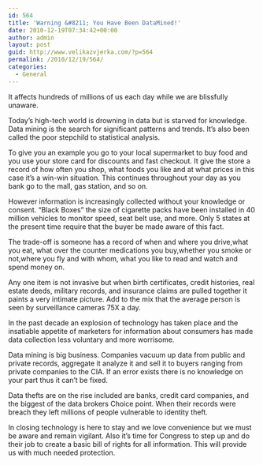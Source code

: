```yaml
---
id: 564
title: 'Warning &#8211; You Have Been DataMined!'
date: 2010-12-19T07:34:42+00:00
author: admin
layout: post
guid: http://www.velikazvjerka.com/?p=564
permalink: /2010/12/19/564/
categories:
  - General
---
```

It affects hundreds of millions of us each day while we are blissfully unaware.

Today&#8217;s high-tech world is drowning in data but is starved for knowledge. Data mining is the search for significant patterns and trends. It&#8217;s also been called the poor stepchild to statistical analysis.

To give you an example you go to your local supermarket to buy food and you use your store card for discounts and fast checkout. It give the store a record of how often you shop, what foods you like and at what prices in this case it&#8217;s a win-win situation. This continues throughout your day as you bank go to the mall, gas station, and so on.

However information is increasingly collected without your knowledge or consent. &#8220;Black Boxes&#8221; the size of cigarette packs have been installed in 40 million vehicles to monitor speed, seat belt use, and more. Only 5 states at the present time require that the buyer be made aware of this fact.

The trade-off is someone has a record of when and where you drive,what you eat, what over the counter medications you buy,whether you smoke or not,where you fly and with whom, what you like to read and watch and spend money on.

Any one item is not invasive but when birth certificates, credit histories, real estate deeds, military records, and insurance claims are pulled together it paints a very intimate picture. Add to the mix that the average person is seen by surveillance cameras 75X a day.

In the past decade an explosion of technology has taken place and the insatiable appetite of marketers for information about consumers has made data collection less voluntary and more worrisome.

Data mining is big business. Companies vacuum up data from public and private records, aggregate it analyze it and sell it to buyers ranging from private companies to the CIA. If an error exists there is no knowledge on your part thus it can&#8217;t be fixed.

Data thefts are on the rise included are banks, credit card companies, and the biggest of the data brokers Choice point. When their records were breach they left millions of people vulnerable to identity theft.

In closing technology is here to stay and we love convenience but we must be aware and remain vigilant. Also it&#8217;s time for Congress to step up and do their job to create a basic bill of rights for all information. This will provide us with much needed protection.